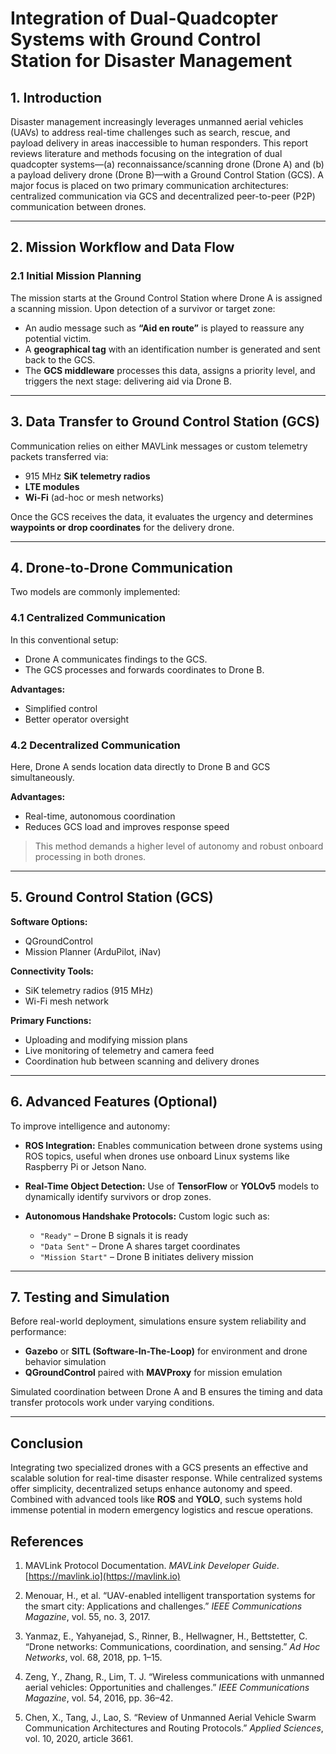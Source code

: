 # Integration of Dual-Quadcopter Systems with Ground Control Station for Disaster Management

## 1. Introduction

Disaster management increasingly leverages unmanned aerial vehicles (UAVs) to address real-time challenges such as search, rescue, and payload delivery in areas inaccessible to human responders. This report reviews literature and methods focusing on the integration of dual quadcopter systems—(a) reconnaissance/scanning drone (Drone A) and (b) a payload delivery drone (Drone B)—with a Ground Control Station (GCS). A major focus is placed on two primary communication architectures: centralized communication via GCS and decentralized peer-to-peer (P2P) communication between drones.

---

## 2. Mission Workflow and Data Flow

### 2.1 Initial Mission Planning

The mission starts at the Ground Control Station where Drone A is assigned a scanning mission. Upon detection of a survivor or target zone:

- An audio message such as **“Aid en route”** is played to reassure any potential victim.
- A **geographical tag** with an identification number is generated and sent back to the GCS.
- The **GCS middleware** processes this data, assigns a priority level, and triggers the next stage: delivering aid via Drone B.

---

## 3. Data Transfer to Ground Control Station (GCS)

Communication relies on either MAVLink messages or custom telemetry packets transferred via:

- 915 MHz **SiK telemetry radios**
- **LTE modules**
- **Wi-Fi** (ad-hoc or mesh networks)

Once the GCS receives the data, it evaluates the urgency and determines **waypoints or drop coordinates** for the delivery drone.

---

## 4. Drone-to-Drone Communication

Two models are commonly implemented:

### 4.1 Centralized Communication

In this conventional setup:

- Drone A communicates findings to the GCS.
- The GCS processes and forwards coordinates to Drone B.

**Advantages:**

- Simplified control  
- Better operator oversight

### 4.2 Decentralized Communication

Here, Drone A sends location data directly to Drone B and GCS simultaneously.

**Advantages:**

- Real-time, autonomous coordination  
- Reduces GCS load and improves response speed

> This method demands a higher level of autonomy and robust onboard processing in both drones.

---

## 5. Ground Control Station (GCS)

**Software Options:**

- QGroundControl  
- Mission Planner (ArduPilot, iNav)

**Connectivity Tools:**

- SiK telemetry radios (915 MHz)  
- Wi-Fi mesh network

**Primary Functions:**

- Uploading and modifying mission plans  
- Live monitoring of telemetry and camera feed  
- Coordination hub between scanning and delivery drones

---

## 6. Advanced Features (Optional)

To improve intelligence and autonomy:

- **ROS Integration:** Enables communication between drone systems using ROS topics, useful when drones use onboard Linux systems like Raspberry Pi or Jetson Nano.

- **Real-Time Object Detection:** Use of **TensorFlow** or **YOLOv5** models to dynamically identify survivors or drop zones.

- **Autonomous Handshake Protocols:** Custom logic such as:
  - `"Ready"` – Drone B signals it is ready
  - `"Data Sent"` – Drone A shares target coordinates
  - `"Mission Start"` – Drone B initiates delivery mission

---

## 7. Testing and Simulation

Before real-world deployment, simulations ensure system reliability and performance:

- **Gazebo** or **SITL (Software-In-The-Loop)** for environment and drone behavior simulation
- **QGroundControl** paired with **MAVProxy** for mission emulation

Simulated coordination between Drone A and B ensures the timing and data transfer protocols work under varying conditions.

---

## Conclusion

Integrating two specialized drones with a GCS presents an effective and scalable solution for real-time disaster response. While centralized systems offer simplicity, decentralized setups enhance autonomy and speed. Combined with advanced tools like **ROS** and **YOLO**, such systems hold immense potential in modern emergency logistics and rescue operations.

## References

1. MAVLink Protocol Documentation. *MAVLink Developer Guide*. [https://mavlink.io](https://mavlink.io)

2. Menouar, H., et al. “UAV-enabled intelligent transportation systems for the smart city: Applications and challenges.” *IEEE Communications Magazine*, vol. 55, no. 3, 2017.

3. Yanmaz, E., Yahyanejad, S., Rinner, B., Hellwagner, H., Bettstetter, C. “Drone networks: Communications, coordination, and sensing.” *Ad Hoc Networks*, vol. 68, 2018, pp. 1–15.

4. Zeng, Y., Zhang, R., Lim, T. J. “Wireless communications with unmanned aerial vehicles: Opportunities and challenges.” *IEEE Communications Magazine*, vol. 54, 2016, pp. 36–42.

5. Chen, X., Tang, J., Lao, S. “Review of Unmanned Aerial Vehicle Swarm Communication Architectures and Routing Protocols.” *Applied Sciences*, vol. 10, 2020, article 3661.

